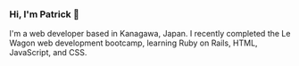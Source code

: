 <h3>Hi, I'm Patrick 👋</h3>
I'm a web developer based in Kanagawa, Japan. I recently completed the Le Wagon web development bootcamp, learning Ruby on Rails, HTML, JavaScript, and CSS. 
